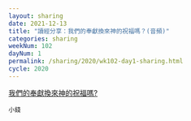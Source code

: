 ```yaml
---
layout: sharing
date: 2021-12-13
title: "讀經分享：我們的奉獻換來神的祝福嗎？(音頻)"
categories: sharing
weekNum: 102
dayNum: 1
permalink: /sharing/2020/wk102-day1-sharing.html
cycle: 2020
---
```


[我們的奉獻換來神的祝福嗎?](https:/eccseattle.github.io/media/sharing/2020/wk102/2021-12-13-bin.m4a)

`小錢`
